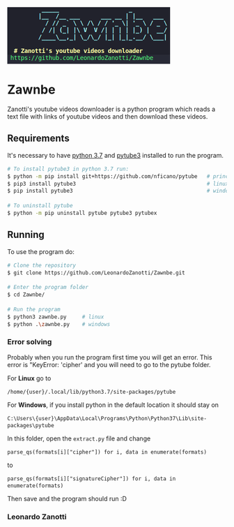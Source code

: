<img src="./img/zawnbe.png" alt="Zawnbe.png"/>

# Zawnbe
Zanotti's youtube videos downloader is a python program which reads a text file with links of youtube videos and then download these videos.

## Requirements
It's necessary to have [python 3.7](https://www.python.org/downloads/) and [pytube3](https://python-pytube.readthedocs.io/en/latest/) installed to run the program.
```bash
# To install pytube3 in python 3.7 run:
$ python -m pip install git+https://github.com/nficano/pytube   # principal
$ pip3 install pytube3                                          # linux
$ pip install pytube3                                           # windows

# To uninstall pytube
$ python -m pip uninstall pytube pytube3 pytubex
```

## Running
To use the program do:
```bash
# Clone the repository
$ git clone https://github.com/LeonardoZanotti/Zawnbe.git

# Enter the program folder
$ cd Zawnbe/

# Run the program
$ python3 zawnbe.py     # linux
$ python .\zawnbe.py    # windows
```

### Error solving
Probably when you run the program first time you will get an error.
This error is "KeyError: 'cipher' and you will need to go to the pytube folder.

For **Linux** go to

    /home/{user}/.local/lib/python3.7/site-packages/pytube

For **Windows**, if you install python in the default location it should stay on

	C:\Users\{user}\AppData\Local\Programs\Python\Python37\Lib\site-packages\pytube


In this folder, open the `extract.py` file and change 

    parse_qs(formats[i]["cipher"]) for i, data in enumerate(formats)

to

    parse_qs(formats[i]["signatureCipher"]) for i, data in enumerate(formats)

Then save and the program should run :D

### Leonardo Zanotti
